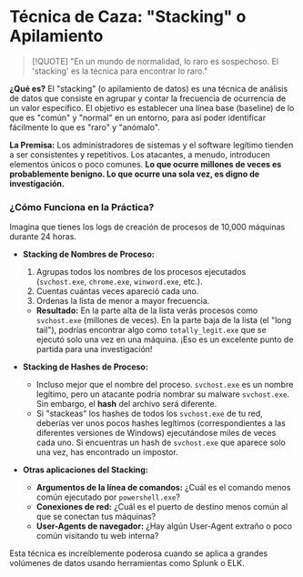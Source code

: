 # Técnica de Caza: "Stacking" o Apilamiento

> [!QUOTE] "En un mundo de normalidad, lo raro es sospechoso. El 'stacking' es la técnica para encontrar lo raro."

**¿Qué es?**
El "stacking" (o apilamiento de datos) es una técnica de análisis de datos que consiste en agrupar y contar la frecuencia de ocurrencia de un valor específico. El objetivo es establecer una línea base (baseline) de lo que es "común" y "normal" en un entorno, para así poder identificar fácilmente lo que es "raro" y "anómalo".

**La Premisa:**
Los administradores de sistemas y el software legítimo tienden a ser consistentes y repetitivos. Los atacantes, a menudo, introducen elementos únicos o poco comunes. **Lo que ocurre millones de veces es probablemente benigno. Lo que ocurre una sola vez, es digno de investigación.**

### ¿Cómo Funciona en la Práctica?

Imagina que tienes los logs de creación de procesos de 10,000 máquinas durante 24 horas.

-   **Stacking de Nombres de Proceso:**
    1.  Agrupas todos los nombres de los procesos ejecutados (`svchost.exe`, `chrome.exe`, `winword.exe`, etc.).
    2.  Cuentas cuántas veces apareció cada uno.
    3.  Ordenas la lista de menor a mayor frecuencia.
    -   **Resultado:** En la parte alta de la lista verás procesos como `svchost.exe` (millones de veces). En la parte baja de la lista (el "long tail"), podrías encontrar algo como `totally_legit.exe` que se ejecutó solo una vez en una máquina. ¡Eso es un excelente punto de partida para una investigación!

-   **Stacking de Hashes de Proceso:**
    -   Incluso mejor que el nombre del proceso. `svchost.exe` es un nombre legítimo, pero un atacante podría nombrar su malware `svchost.exe`. Sin embargo, el **hash** del archivo será diferente.
    -   Si "stackeas" los hashes de todos los `svchost.exe` de tu red, deberías ver unos pocos hashes legítimos (correspondientes a las diferentes versiones de Windows) ejecutándose miles de veces cada uno. Si encuentras un hash de `svchost.exe` que aparece solo una vez, has encontrado un impostor.

-   **Otras aplicaciones del Stacking:**
    -   **Argumentos de la línea de comandos:** ¿Cuál es el comando menos común ejecutado por `powershell.exe`?
    -   **Conexiones de red:** ¿Cuál es el puerto de destino menos común al que se conectan tus máquinas?
    -   **User-Agents de navegador:** ¿Hay algún User-Agent extraño o poco común visitando tu web interna?

Esta técnica es increíblemente poderosa cuando se aplica a grandes volúmenes de datos usando herramientas como Splunk o ELK.